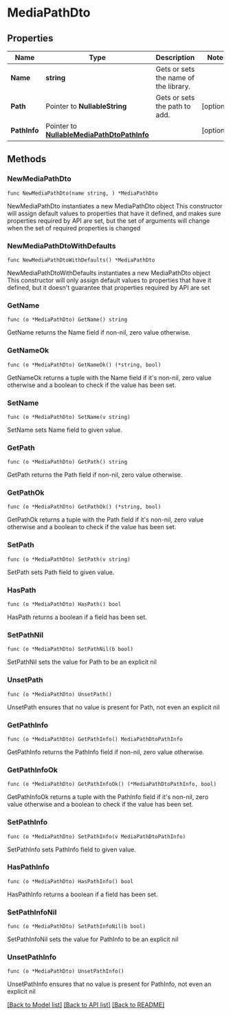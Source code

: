 # MediaPathDto

## Properties

Name | Type | Description | Notes
------------ | ------------- | ------------- | -------------
**Name** | **string** | Gets or sets the name of the library. | 
**Path** | Pointer to **NullableString** | Gets or sets the path to add. | [optional] 
**PathInfo** | Pointer to [**NullableMediaPathDtoPathInfo**](MediaPathDtoPathInfo.md) |  | [optional] 

## Methods

### NewMediaPathDto

`func NewMediaPathDto(name string, ) *MediaPathDto`

NewMediaPathDto instantiates a new MediaPathDto object
This constructor will assign default values to properties that have it defined,
and makes sure properties required by API are set, but the set of arguments
will change when the set of required properties is changed

### NewMediaPathDtoWithDefaults

`func NewMediaPathDtoWithDefaults() *MediaPathDto`

NewMediaPathDtoWithDefaults instantiates a new MediaPathDto object
This constructor will only assign default values to properties that have it defined,
but it doesn't guarantee that properties required by API are set

### GetName

`func (o *MediaPathDto) GetName() string`

GetName returns the Name field if non-nil, zero value otherwise.

### GetNameOk

`func (o *MediaPathDto) GetNameOk() (*string, bool)`

GetNameOk returns a tuple with the Name field if it's non-nil, zero value otherwise
and a boolean to check if the value has been set.

### SetName

`func (o *MediaPathDto) SetName(v string)`

SetName sets Name field to given value.


### GetPath

`func (o *MediaPathDto) GetPath() string`

GetPath returns the Path field if non-nil, zero value otherwise.

### GetPathOk

`func (o *MediaPathDto) GetPathOk() (*string, bool)`

GetPathOk returns a tuple with the Path field if it's non-nil, zero value otherwise
and a boolean to check if the value has been set.

### SetPath

`func (o *MediaPathDto) SetPath(v string)`

SetPath sets Path field to given value.

### HasPath

`func (o *MediaPathDto) HasPath() bool`

HasPath returns a boolean if a field has been set.

### SetPathNil

`func (o *MediaPathDto) SetPathNil(b bool)`

 SetPathNil sets the value for Path to be an explicit nil

### UnsetPath
`func (o *MediaPathDto) UnsetPath()`

UnsetPath ensures that no value is present for Path, not even an explicit nil
### GetPathInfo

`func (o *MediaPathDto) GetPathInfo() MediaPathDtoPathInfo`

GetPathInfo returns the PathInfo field if non-nil, zero value otherwise.

### GetPathInfoOk

`func (o *MediaPathDto) GetPathInfoOk() (*MediaPathDtoPathInfo, bool)`

GetPathInfoOk returns a tuple with the PathInfo field if it's non-nil, zero value otherwise
and a boolean to check if the value has been set.

### SetPathInfo

`func (o *MediaPathDto) SetPathInfo(v MediaPathDtoPathInfo)`

SetPathInfo sets PathInfo field to given value.

### HasPathInfo

`func (o *MediaPathDto) HasPathInfo() bool`

HasPathInfo returns a boolean if a field has been set.

### SetPathInfoNil

`func (o *MediaPathDto) SetPathInfoNil(b bool)`

 SetPathInfoNil sets the value for PathInfo to be an explicit nil

### UnsetPathInfo
`func (o *MediaPathDto) UnsetPathInfo()`

UnsetPathInfo ensures that no value is present for PathInfo, not even an explicit nil

[[Back to Model list]](../README.md#documentation-for-models) [[Back to API list]](../README.md#documentation-for-api-endpoints) [[Back to README]](../README.md)


